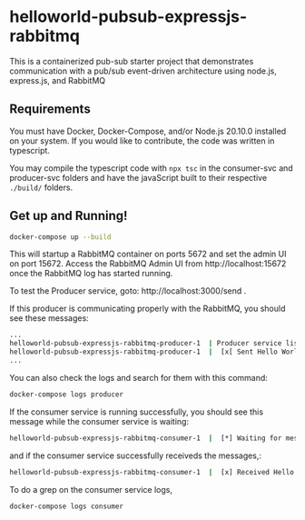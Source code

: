 # helloworld-pubsub-expressjs-rabbitmq
This is a containerized pub-sub starter project that demonstrates communication with a pub/sub event-driven architecture using node.js, express.js, and RabbitMQ

## Requirements
You must have Docker, Docker-Compose, and/or Node.js 20.10.0 installed on your system.
If you would like to contribute, the code was written in typescript.

You may compile the typescript code with `npx tsc` in the consumer-svc and producer-svc folders and have the javaScript built to their respective `./build/` folders.


## Get up and Running!

```sh
docker-compose up --build
```

This will startup a RabbitMQ container on ports 5672 and set the admin UI on port 15672.  Access the RabbitMQ Admin UI from http://localhost:15672 once the RabbitMQ log has started running.

To test the Producer service, goto: http://localhost:3000/send .

If this producer is communicating properly with the RabbitMQ, you should see these messages:

```sh
...
helloworld-pubsub-expressjs-rabbitmq-producer-1  | Producer service listening at http://localhost:3000
helloworld-pubsub-expressjs-rabbitmq-producer-1  |  [x[ Sent Hello World
...
```

You can also check the logs and search for them with this command:

```sh
docker-compose logs producer
```

If the consumer service is running successfully, you should see this message while the consumer service is waiting:
```sh
helloworld-pubsub-expressjs-rabbitmq-consumer-1  |  [*] Waiting for messages in Hello. To exit press CTRL+C
```
and if the consumer service successfully receiveds the messages,:
```sh
helloworld-pubsub-expressjs-rabbitmq-consumer-1  |  [x] Received Hello
```

To do a grep on the consumer service logs,
```sh
docker-compose logs consumer
```
